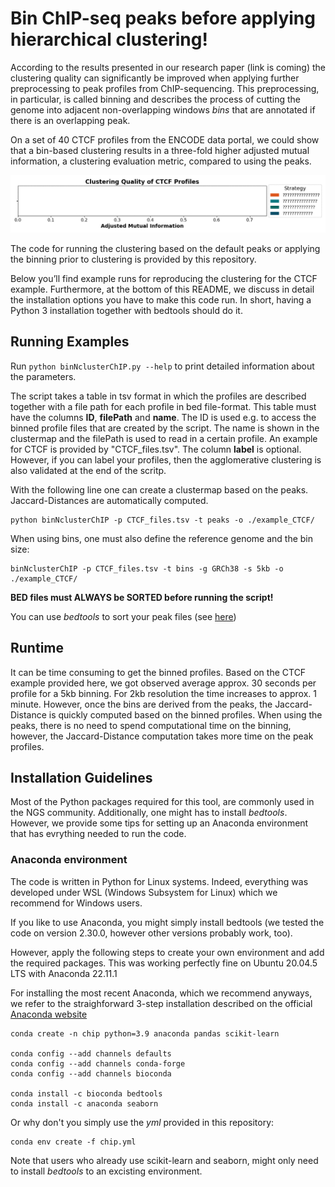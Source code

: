 # Bin ChIP-seq peaks before applying hierarchical clustering!

According to the results presented in our research paper (link is coming) the clustering quality can significantly be improved when applying further preprocessing to peak profiles from ChIP-sequencing. This preprocessing, in particular, is called binning and describes the process of cutting the genome into adjacent non-overlapping windows *bins* that are annotated if there is an overlapping peak. 

On a set of 40 CTCF profiles from the ENCODE data portal, we could show that a bin-based clustering results in a three-fold higher adjusted mutual information, a clustering evaluation metric, compared to using the peaks.

<img src="utils/readme/AMI.gif" width="1000">

The code for running the clustering based on the default peaks or applying the binning prior to clustering is provided by this repository. 

Below you’ll find example runs for reproducing the clustering for the CTCF example. Furthermore, at the bottom of this README, we discuss in detail the installation options you have to make this code run. In short, having a Python 3 installation together with bedtools should do it.

## Running Examples

Run ```python binNclusterChIP.py --help``` to print detailed information about the parameters.

The script takes a table in tsv format in which the profiles are described together with a file path for each profile in bed file-format. This table must have the columns **ID**, **filePath** and **name**. The ID is used e.g. to access the binned profile files that are created by the script. The name is shown in the clustermap and the filePath is used to read in a certain profile. An example for CTCF is provided by "CTCF_files.tsv". The column **label** is optional. However, if you can label your profiles, then the agglomerative clustering is also validated at the end of the scritp.

With the following line one can create a clustermap based on the peaks. Jaccard-Distances are automatically computed. 

```
python binNclusterChIP -p CTCF_files.tsv -t peaks -o ./example_CTCF/
```

When using bins, one must also define the reference genome and the bin size:

```
binNclusterChIP -p CTCF_files.tsv -t bins -g GRCh38 -s 5kb -o ./example_CTCF/
```

**BED files must ALWAYS be SORTED before running the script!** 

You can use *bedtools* to sort your peak files (see [here](https://bedtools.readthedocs.io/en/latest/content/tools/sort.html))

## Runtime

It can be time consuming to get the binned profiles. Based on the CTCF example provided here, we got observed average approx. 30 seconds per profile for a 5kb binning. For 2kb resolution the time increases to approx. 1 minute. However, once the bins are derived from the peaks, the Jaccard-Distance is quickly computed based on the binned profiles. When using the peaks, there is no need to spend computational time on the binning, however, the Jaccard-Distance computation takes more time on the peak profiles.

## Installation Guidelines

Most of the Python packages required for this tool, are commonly used in the NGS community. Additionally, one might has to install *bedtools*. However, we provide some tips for setting up an Anaconda environment that has evrything needed to run the code.

### Anaconda environment

The code is written in Python for Linux systems. Indeed, everything was developed under WSL (Windows Subsystem for Linux) which we recommend for Windows users.

If you like to use Anaconda, you might simply install bedtools (we tested the code on version 2.30.0, however other versions probably work, too). 

However, apply the following steps to create your own environment and add the required packages. This was working perfectly fine on Ubuntu 20.04.5 LTS with Anaconda 22.11.1 

For installing the most recent Anaconda, which we recommend anyways, we refer to the straighforward 3-step installation described on the official [Anaconda website](https://docs.anaconda.com/anaconda/install/linux/)

```
conda create -n chip python=3.9 anaconda pandas scikit-learn

conda config --add channels defaults
conda config --add channels conda-forge
conda config --add channels bioconda

conda install -c bioconda bedtools
conda install -c anaconda seaborn
```

Or why don't you simply use the *yml* provided in this repository:

```
conda env create -f chip.yml
```

Note that users who already use scikit-learn and seaborn, might only need to install *bedtools* to an excisting environment. 



